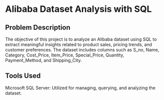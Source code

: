# Alibaba Dataset Analysis with SQL

## Problem Description
The objective of this project is to analyze an Alibaba dataset using SQL to extract meaningful insights related to product sales, pricing trends, and customer preferences. The dataset includes columns such as S_no, Name, Category, Cost_Price, Item_Price, Special_Price, Quantity, Payment_Method, and Shipping_City.

## Tools Used
Microsoft SQL Server: Utilized for managing, querying, and analyzing the dataset.
